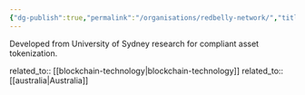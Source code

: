 ```yaml
---
{"dg-publish":true,"permalink":"/organisations/redbelly-network/","title":"Redbelly Network"}
---
```



Developed from University of Sydney research for compliant asset tokenization.

related_to:: [[blockchain-technology\|blockchain-technology]]
related_to:: [[australia\|Australia]]
